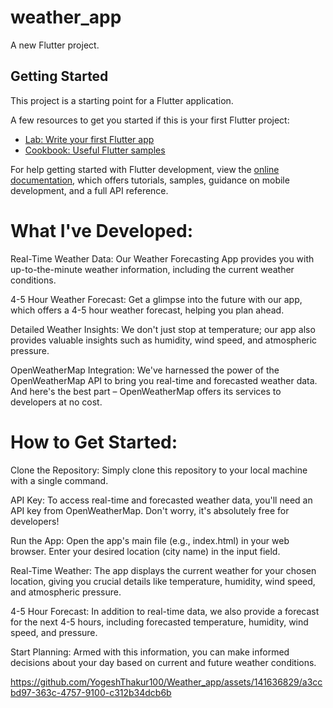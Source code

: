 # weather_app

A new Flutter project.

## Getting Started

This project is a starting point for a Flutter application.

A few resources to get you started if this is your first Flutter project:

- [Lab: Write your first Flutter app](https://docs.flutter.dev/get-started/codelab)
- [Cookbook: Useful Flutter samples](https://docs.flutter.dev/cookbook)

For help getting started with Flutter development, view the
[online documentation](https://docs.flutter.dev/), which offers tutorials,
samples, guidance on mobile development, and a full API reference.

# What I've Developed:
Real-Time Weather Data: Our Weather Forecasting App provides you with up-to-the-minute weather information, including the current weather conditions. <br /> 

4-5 Hour Weather Forecast: Get a glimpse into the future with our app, which offers a 4-5 hour weather forecast, helping you plan ahead. <br />

Detailed Weather Insights: We don't just stop at temperature; our app also provides valuable insights such as humidity, wind speed, and atmospheric pressure. <br />

OpenWeatherMap Integration: We've harnessed the power of the OpenWeatherMap API to bring you real-time and forecasted weather data. And here's the best part – OpenWeatherMap offers its services to developers at no cost. <br /> 

# How to Get Started:
Clone the Repository: Simply clone this repository to your local machine with a single command.<br /> 

API Key: To access real-time and forecasted weather data, you'll need an API key from OpenWeatherMap. Don't worry, it's absolutely free for developers! <br /> 

Run the App: Open the app's main file (e.g., index.html) in your web browser. Enter your desired location (city name) in the input field.<br /> 

Real-Time Weather: The app displays the current weather for your chosen location, giving you crucial details like temperature, humidity, wind speed, and atmospheric pressure. <br /> 

4-5 Hour Forecast: In addition to real-time data, we also provide a forecast for the next 4-5 hours, including forecasted temperature, humidity, wind speed, and pressure. <br /> 

Start Planning: Armed with this information, you can make informed decisions about your day based on current and future weather conditions. <br /> 



https://github.com/YogeshThakur100/Weather_app/assets/141636829/a3ccbd97-363c-4757-9100-c312b34dcb6b 
